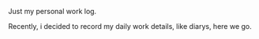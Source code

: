 Just my personal work log.

Recently, i decided to record my daily work details, like diarys, here we go.
